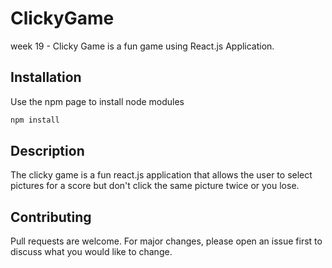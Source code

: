 # ClickyGame
week 19 - Clicky Game is a fun game using React.js Application.  

## Installation 
Use the npm page to install node modules 

```bash 
npm install 
```
## Description
The clicky game is a fun react.js application that allows the user to select pictures for a score but don't click the same picture twice or you lose.  


## Contributing 
Pull requests are welcome. For major changes, please open an issue first to discuss what you would like to change.
